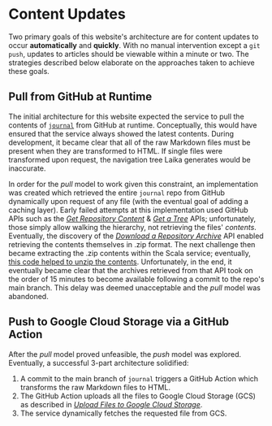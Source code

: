 # Content Updates

Two primary goals of this website's architecture are for content updates to occur **automatically** and **quickly**. With no manual intervention except a `git push`, updates to articles should be viewable within a minute or two. The strategies described below elaborate on the approaches taken to achieve these goals.

## Pull from GitHub at Runtime

The initial architecture for this website expected the service to pull the contents of [`journal`](https://github.com/andrew-selvia/journal) from GitHub at runtime. Conceptually, this would have ensured that the service always showed the latest contents. During development, it became clear that all of the raw Markdown files must be present when they are transformed to HTML. If single files were transformed upon request, the navigation tree Laika generates would be inaccurate.

In order for the *pull* model to work given this constraint, an implementation was created which retrieved the entire `journal` repo from GitHub dynamically upon request of any file (with the eventual goal of adding a caching layer). Early failed attempts at this implementation used GitHub APIs such as the [*Get Repository Content*](https://docs.github.com/en/rest/reference/repos#get-repository-content) & [*Get a Tree*](https://developer.github.com/v3/git/trees/#get-a-tree) APIs; unfortunately, those simply allow walking the hierarchy, not retrieving the files' *contents*. Eventually, the discovery of the [*Download a Repository Archive*](https://developer.github.com/v3/repos/contents/#download-a-repository-archive) API enabled retrieving the contents themselves in .zip format. The next challenge then became extracting the .zip contents within the Scala service; eventually, [this code helped to unzip the contents](https://www.baeldung.com/java-compress-and-uncompress#unzip). Unfortunately, in the end, it eventually became clear that the archives retrieved from that API took on the order of 15 minutes to become available following a commit to the repo's main branch. This delay was deemed unacceptable and the *pull* model was abandoned.

## Push to Google Cloud Storage via a GitHub Action

After the *pull* model proved unfeasible, the *push* model was explored. Eventually, a successful 3-part architecture solidified:

1. A commit to the main branch of `journal` triggers a GitHub Action which transforms the raw Markdown files to HTML.
2. The GitHub Action uploads all the files to Google Cloud Storage (GCS) as described in [*Upload Files to Google Cloud Storage*](/md/software/developer/github/actions/upload-files-to-google-cloud-storage.md).
3. The service dynamically fetches the requested file from GCS.
